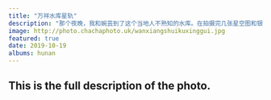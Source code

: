 ```yaml
---
title: "万祥水库星轨"
description: "那个夜晚，我和婉芸到了这个当地人不熟知的水库。在拍摄完几张星空图和银河图之后，开始拍摄星轨并睡觉。"
image: http://photo.chachaphoto.uk/wanxiangshuikuxinggui.jpg
featured: true
date: 2019-10-19
albums: hunan
---
```


## This is the full description of the photo.
